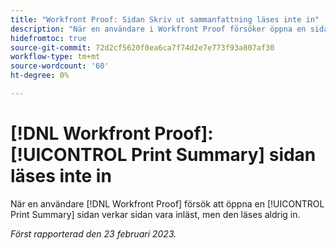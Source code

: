 ```yaml
---
title: "Workfront Proof: Sidan Skriv ut sammanfattning läses inte in"
description: "När en användare i Workfront Proof försöker öppna en sida med utskriftssammanfattning ser det ut som att sidan läses in, men den läses aldrig in."
hidefromtoc: true
source-git-commit: 72d2cf5620f0ea6ca7f74d2e7e773f93a807af30
workflow-type: tm+mt
source-wordcount: '60'
ht-degree: 0%

---
```



# [!DNL Workfront Proof]: [!UICONTROL Print Summary] sidan läses inte in

När en användare [!DNL Workfront Proof] försök att öppna en [!UICONTROL Print Summary] sidan verkar sidan vara inläst, men den läses aldrig in.

_Först rapporterad den 23 februari 2023._

